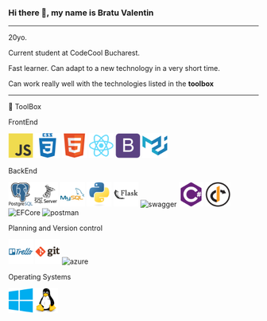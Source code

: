 ### Hi there 👋, my name is Bratu Valentin
---
20yo.

Current student at CodeCool Bucharest.

Fast learner. Can adapt to a new technology in a very short time.

Can work really well with the technologies listed in the **toolbox**


---
🧰 ToolBox

FrontEnd

<img
 src="https://github.com/devicons/devicon/blob/master/icons/javascript/javascript-original.svg" alt="JS" width="50" height="50"/>
<img src="https://github.com/devicons/devicon/blob/master/icons/css3/css3-plain-wordmark.svg" alt="Css" width="50" height="50"/>
<img src="https://github.com/devicons/devicon/blob/master/icons/html5/html5-original.svg" alt="html5" width="50" height="50"/>
<img src="https://github.com/devicons/devicon/blob/master/icons/react/react-original.svg" alt="react" width="50" height="50"/>
<img src="https://github.com/devicons/devicon/blob/master/icons/bootstrap/bootstrap-plain.svg" alt="bootstrap" width="50" height="50"/>
<img src="https://github.com/devicons/devicon/blob/master/icons/materialui/materialui-original.svg" alt="materialui" width="50" height="50"/>


BackEnd

<img src="https://github.com/devicons/devicon/blob/master/icons/postgresql/postgresql-original-wordmark.svg" alt="postgreSQL" width="50" height="50"/><img 
src="https://github.com/devicons/devicon/blob/master/icons/microsoftsqlserver/microsoftsqlserver-plain-wordmark.svg" alt="SQLServer" width="50" height="50"/>
<img src="https://github.com/devicons/devicon/blob/master/icons/mysql/mysql-original-wordmark.svg" alt="SQL" width="50" height="50"/>
<img src="https://github.com/devicons/devicon/blob/master/icons/python/python-original.svg" alt="python" width="50" height="50"/>
<img src="https://github.com/devicons/devicon/blob/master/icons/flask/flask-original-wordmark.svg" alt="flask" width="50" height="50"/>
<img src="https://github.com/go-swagger/go-swagger/blob/master/docs/favicon.ico" alt="swagger" width="50" height="50"/>
<img src="https://github.com/devicons/devicon/blob/master/icons/csharp/csharp-plain.svg" alt="Csharp" width="50" height="50"/>
<img src="https://github.com/IdentityServer/Artwork/blob/main/Logos/IDserver_icon.svg" alt="IdentityServer" width="50" height="50"/>
<img src="https://github.com/campusMVP/dotnetCoreLogoPack/blob/master/Entity%20Framework%20Core/Bitmap%20RGB/Bitmap-BIG_Entity-Framework-Core-Logo_2Colors_Boxed_RGB.png" alt="EFCore" width="100" height="50"/>
<img src="https://cdn.svgporn.com/logos/postman.svg" alt="postman" width="50" height="50"/>

Planning and Version control

<img 
src="https://github.com/devicons/devicon/blob/master/icons/trello/trello-plain-wordmark.svg" alt="trello" width="50" height="50"/>
<img src="https://github.com/devicons/devicon/blob/master/icons/git/git-original-wordmark.svg" alt="git" width="50" height="50"/>
<img src="https://github.com/benc-uk/icon-collection/blob/master/logos/azure-offical.svg" alt="azure" width="50" height="50"/>


Operating Systems

<img src="https://github.com/devicons/devicon/blob/master/icons/windows8/windows8-original.svg" alt="Windows" width="50" height="50"/><img
 src="https://github.com/devicons/devicon/blob/master/icons/linux/linux-original.svg" alt="linux" width="50" height="50"/>
<!--
**ValiBratu/ValiBratu** is a ✨ _special_ ✨ repository because its `README.md` (this file) appears on your GitHub profile.

Here are some ideas to get you started:

- 🔭 I’m currently working on ...
- 🌱 I’m currently learning ...
- 👯 I’m looking to collaborate on ...
- 🤔 I’m looking for help with ...
- 💬 Ask me about ...
- 📫 How to reach me: ...
- 😄 Pronouns: ...
- ⚡ Fun fact: ...
-->
